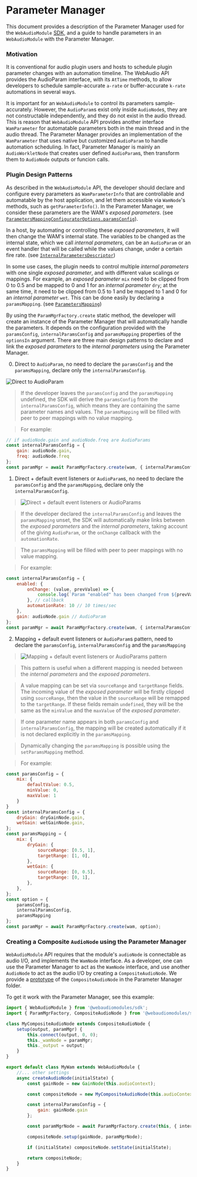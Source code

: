 # Parameter Manager

This document provides a description of the Parameter Manager used for the `WebAudioModule` [SDK](https://github.com/webaudiomodules/sdk), and a guide to handle parameters in an `WebAudioModule` with the Parameter Manager.

### Motivation

It is conventional for audio plugin users and hosts to schedule plugin parameter changes with an automation timeline. The WebAudio API provides the AudioParam interface, with its `AtTime` methods, to allow developers to schedule sample-accurate `a-rate` or buffer-accurate `k-rate` automations in several ways.

It is important for an `WebAudioModule` to control its parameters sample-accurately. However, the `AudioParam`s exist only inside `AudioNode`s, they are not constructable independently, and they do not exist in the audio thread. This is reason that `WebAudioModule` API provides another interface `WamParameter` for automatable parameters both in the main thread and in the audio thread. The Parameter Manager provides an implementation of the `WamParameter` that uses native but customized `AudioParam` to handle automation scheduling. In fact, Parameter Manager is mainly an `AudioWorkletNode` that creates user defined `AudioParam`s, then transform them to `AudioNode` outputs or funcion calls.

### Plugin Design Patterns

As described in the `WebAudioModule` API, the developer should declare and configure every parameters as `WamParameterInfo` that are controllable and automatable by the host application, and let them accessible via `WamNode`'s methods, such as `getParameterInfo()`. In the Parameter Manager, we consider these parameters are the WAM's _exposed parameters_. (see [`ParametersMappingConfiguratorOptions.paramsConfig`](https://github.com/webaudiomodules/sdk-parammgr/blob/master/src/types.d.ts#L41)).

In a host, by automating or controlling these _exposed parameters_, it will then change the WAM's internal state. The variables to be changed as the internal state, which we call _internal parameters_, can be an `AudioParam` or an event handler that will be called while the values change, under a certain fire rate. (see [`InternalParametersDescriptor`](https://github.com/webaudiomodules/sdk-parammgr/blob/master/src/types.d.ts#L31))

In some use cases, the plugin needs to control multiple _internal parameters_ with one single _exposed parameter_, and with different value scalings or mappings. For example, an _exposed parameter_ `mix` need to be clipped from 0 to 0.5 and be mapped to 0 and 1 for an _internal parameter_ `dry`; at the same time, it need to be clipped from 0.5 to 1 and be mapped to 1 and 0 for an _internal parameter_ `wet`. This can be done easily by declaring a `paramsMapping`. (see [`ParametersMapping`](https://github.com/webaudiomodules/sdk-parammgr/blob/master/src/types.d.ts#L38))

By using the `ParamMgrFactory.create` static method, the developer will create an instance of the Parameter Manager that will automatically handle the parameters. It depends on the configuration provided with the `paramsConfig`, `internalParamsConfig` and `paramsMapping` properties of the `optionsIn` argument. There are three main design patterns to declare and link the _exposed parameters_ to the _internal parameters_ using the Parameter Manager.

0. Direct to `AudioParam`, no need to declare the `paramsConfig` and the `paramsMapping`, declare only the `internalParamsConfig`.

![Direct to AudioParam](media://paramMgr_0.png)

> If the developer leaves the `paramsConfig` and the `paramsMapping` undefined, the SDK will derive the `paramsConfig` from the `internalParamsConfig`, which means they are containing the same parameter names and values. The `paramsMapping` will be filled with peer to peer mappings with no value mapping.

> For example:

```JavaScript
// if audioNode.gain and audioNode.freq are AudioParams
const internalParamsConfig = {
    gain: audioNode.gain,
    freq: audioNode.freq
};
const paramMgr = await ParamMgrFactory.create(wam, { internalParamsConfig });
```

1. Direct + default event listeners or `AudioParam`s, no need to declare the `paramsConfig` and the `paramsMapping`, declare only the `internalParamsConfig`.

> ![Direct + default event listeners or `AudioParam`s](media://paramMgr_1.png)

> If the developer declared the `internalParamsConfig` and leaves the `paramsMapping` unset, the SDK will automatically make links between the _exposed parameters_ and the _internal parameters_, taking account of the giving `AudioParam`, or the `onChange` callback with the `automationRate`.

> The `paramsMapping` will be filled with peer to peer mappings with no value mapping.

> For example:

```JavaScript
const internalParamsConfig = {
    enabled: {
        onChange: (value, prevValue) => {
            console.log(`Param "enabled" has been changed from ${prevValue} to ${value}`);
        }, // callback
        automationRate: 10 // 10 times/sec
    },
    gain: audioNode.gain // AudioParam
};
const paramMgr = await ParamMgrFactory.create(wam, { internalParamsConfig });
```

2. Mapping + default event listeners or `AudioParam`s pattern, need to declare the `paramsConfig`, `internalParamsConfig` and the `paramsMapping`

> ![Mapping + default event listeners or `AudioParam`s pattern](media://paramMgr_2.png)

> This pattern is useful when a different mapping is needed between the _internal parameters_ and the _exposed parameters_.

> A value mapping can be set via `sourceRange` and `targetRange` fields. The incoming value of the _exposed parameter_ will be firstly clipped using `sourceRange`, then the value in the `sourceRange` will be remapped to the `targetRange`. If these fields remain `undefined`, they will be the same as the `minValue` and the `maxValue` of the _exposed parameter_.

> If one parameter name appears in both `paramsConfig` and `internalParamsConfig`, the mapping will be created automatically if it is not declared explicitly in the `paramsMapping`.

> Dynamically changing the `paramsMapping` is possible using the `setParamsMapping` method.

> For example:

```JavaScript
const paramsConfig = {
    mix: {
        defaultValue: 0.5,
        minValue: 0,
        maxValue: 1
    }
}
const internalParamsConfig = {
    dryGain: dryGainNode.gain,
    wetGain: wetGainNode.gain,
};
const paramsMapping = {
    mix: {
        dryGain: {
            sourceRange: [0.5, 1],
            targetRange: [1, 0],
        },
        wetGain: {
            sourceRange: [0, 0.5],
            targetRange: [0, 1],
        },
    },
};
const option = {
    paramsConfig,
    internalParamsConfig,
    paramsMapping
};
const paramMgr = await ParamMgrFactory.create(wam, option);
```

### Creating a Composite `AudioNode` using the Parameter Manager

`WebAudioModule` API requires that the module's `audioNode` is connectable as audio I/O, and implements the `WamNode` interface. As a developer, one can use the Parameter Manager to act as the `WamNode` interface, and use another `AudioNode` to act as the audio I/O by creating a `CompositeAudioNode`. We provide a [prototype](https://github.com/webaudiomodules/sdk-parammgr/blob/master/src/CompositeAudioNode.d.ts) of the `CompositeAudioNode` in the Parameter Manager folder.

To get it work with the Parameter Manager, see this example:

```JavaScript
import { WebAudioModule } from '@webaudiomodules/sdk';
import { ParamMgrFactory, CompositeAudioNode } from '@webaudiomodules/sdk-parammgr';

class MyCompositeAudioNode extends CompositeAudioNode {
	setup(output, paramMgr) {
		this.connect(output, 0, 0);
		this._wamNode = paramMgr;
		this._output = output;
	}
}

export default class MyWam extends WebAudioModule {
    //... other settings
	async createAudioNode(initialState) {
        const gainNode = new GainNode(this.audioContext);

        const compositeNode = new MyCompositeAudioNode(this.audioContext);

		const internalParamsConfig = {
            gain: gainNode.gain
		};

        const paramMgrNode = await ParamMgrFactory.create(this, { internalParamsConfig });

        compositeNode.setup(gainNode, paramMgrNode);

        if (initialState) compositeNode.setState(initialState);

		return compositeNode;
	}
}

```
